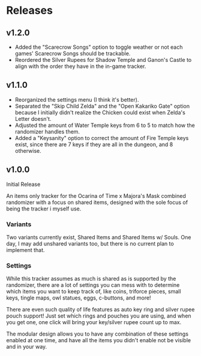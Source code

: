 # Releases

## v1.2.0

- Added the "Scarecrow Songs" option to toggle weather or not each games' Scarecrow Songs should be trackable.
- Reordered the Silver Rupees for Shadow Temple and Ganon's Castle to align with the order they have in the in-game tracker.

## v1.1.0

- Reorganized the settings menu (I think it's better).
- Separated the "Skip Child Zelda" and the "Open Kakariko Gate" option because I initially didn't realize the Chicken could exist when Zelda's Letter doesn't.
- Adjusted the amount of Water Temple keys from 6 to 5 to match how the randomizer handles them.
- Added a "Keysanity" option to correct the amount of Fire Temple keys exist, since there are 7 keys if they are all in the dungeon, and 8 otherwise.

## v1.0.0

Initial Release

An items only tracker for the Ocarina of Time x Majora's Mask combined randomizer with a focus on shared items, designed with the sole focus of being the tracker i myself use.

### Variants

Two variants currently exist, Shared Items and Shared Items w/ Souls. One day, I may add unshared variants too, but there is no current plan to implement that.

### Settings

While this tracker assumes as much is shared as is supported by the randomizer, there are a lot of settings you can mess with to determine which items you want to keep track of, like coins, triforce pieces, small keys, tingle maps, owl statues, eggs, c-buttons, and more!

There are even such quality of life features as auto key ring and silver rupee pouch support! Just set which rings and pouches you are using, and when you get one, one click will bring your key/silver rupee count up to max.

The modular design allows you to have any combination of these settings enabled at one time, and have all the items you didn't enable not be visible and in your way.